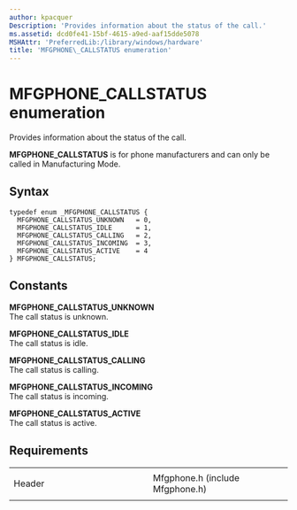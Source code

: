 ```yaml
---
author: kpacquer
Description: 'Provides information about the status of the call.'
ms.assetid: dcd0fe41-15bf-4615-a9ed-aaf15dde5078
MSHAttr: 'PreferredLib:/library/windows/hardware'
title: 'MFGPHONE\_CALLSTATUS enumeration'
---
```


# MFGPHONE\_CALLSTATUS enumeration


Provides information about the status of the call.

**MFGPHONE\_CALLSTATUS** is for phone manufacturers and can only be called in Manufacturing Mode.

Syntax
------

```ManagedCPlusPlus
typedef enum _MFGPHONE_CALLSTATUS { 
  MFGPHONE_CALLSTATUS_UNKNOWN   = 0,
  MFGPHONE_CALLSTATUS_IDLE      = 1,
  MFGPHONE_CALLSTATUS_CALLING   = 2,
  MFGPHONE_CALLSTATUS_INCOMING  = 3,
  MFGPHONE_CALLSTATUS_ACTIVE    = 4
} MFGPHONE_CALLSTATUS;
```

Constants
---------

<span id="MFGPHONE_CALLSTATUS_UNKNOWN_"></span><span id="mfgphone_callstatus_unknown_"></span>**MFGPHONE\_CALLSTATUS\_UNKNOWN**   
The call status is unknown.

<span id="MFGPHONE_CALLSTATUS_IDLE"></span><span id="mfgphone_callstatus_idle"></span>**MFGPHONE\_CALLSTATUS\_IDLE**  
The call status is idle.

<span id="MFGPHONE_CALLSTATUS_CALLING"></span><span id="mfgphone_callstatus_calling"></span>**MFGPHONE\_CALLSTATUS\_CALLING**  
The call status is calling.

<span id="MFGPHONE_CALLSTATUS_INCOMING"></span><span id="mfgphone_callstatus_incoming"></span>**MFGPHONE\_CALLSTATUS\_INCOMING**  
The call status is incoming.

<span id="MFGPHONE_CALLSTATUS_ACTIVE"></span><span id="mfgphone_callstatus_active"></span>**MFGPHONE\_CALLSTATUS\_ACTIVE**  
The call status is active.

Requirements
------------

<table>
<colgroup>
<col width="50%" />
<col width="50%" />
</colgroup>
<tbody>
<tr class="odd">
<td align="left"><p>Header</p></td>
<td align="left">Mfgphone.h (include Mfgphone.h)</td>
</tr>
</tbody>
</table>

 

 





